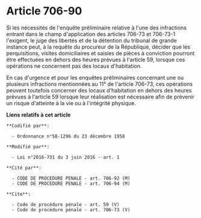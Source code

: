 # Article 706-90

Si les nécessités de l'enquête préliminaire relative à l'une des infractions entrant dans le champ d'application des articles
706-73 et 706-73-1 l'exigent, le juge des libertés et de la détention du tribunal de grande instance peut, à la requête du
procureur de la République, décider que les perquisitions, visites domiciliaires et saisies de pièces à conviction pourront
être effectuées en dehors des heures prévues à l'article 59, lorsque ces opérations ne concernent pas des locaux
d'habitation. 

En cas d'urgence et pour les enquêtes préliminaires concernant une ou plusieurs infractions mentionnées au 11° de l'article
706-73, ces opérations peuvent toutefois concerner des locaux d'habitation en dehors des heures prévues à l'article 59
lorsque leur réalisation est nécessaire afin de prévenir un risque d'atteinte à la vie ou à l'intégrité physique.

**Liens relatifs à cet article**

	**Codifié par**:

	  - Ordonnance n°58-1296 du 23 décembre 1958

	**Modifié par**:

	  - Loi n°2016-731 du 3 juin 2016 - art. 1

	**Cité par**:

	  - CODE DE PROCEDURE PENALE - art. 706-92 (M)
	  - CODE DE PROCEDURE PENALE - art. 706-94 (M)

	**Cite**:

	  - Code de procédure pénale - art. 59 (V)
	  - Code de procédure pénale - art. 706-73 (V)
